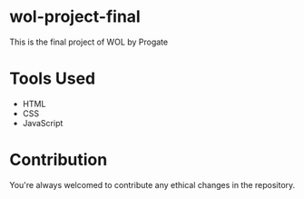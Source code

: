 # wol-project-final
This is the final project of WOL by Progate

# Tools Used
- HTML
- CSS
- JavaScript

# Contribution
You're always welcomed to contribute any ethical changes in the repository.
